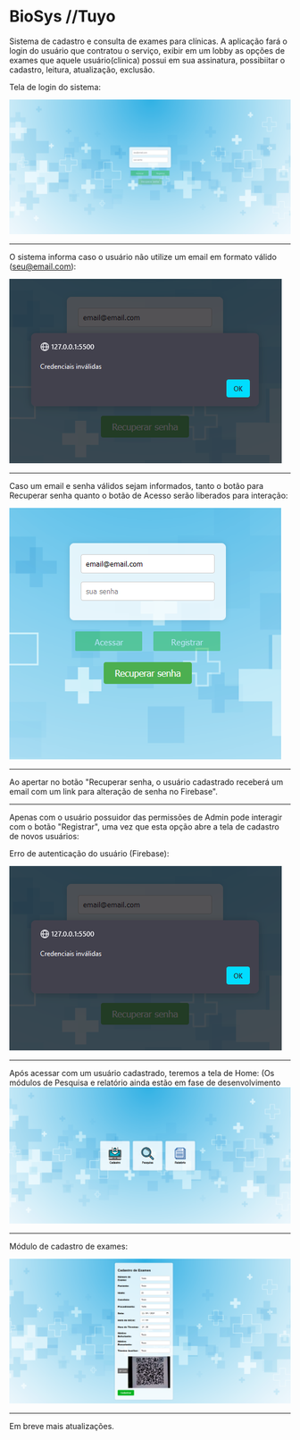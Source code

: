 # BioSys //Tuyo
 Sistema de cadastro e consulta de exames para clínicas.
 A aplicação fará o login do usuário que contratou o serviço, exibir em um lobby as opções de exames que aquele usuário(clinica) possui em sua assinatura, possibiitar o cadastro, leitura, atualização, exclusão.

Tela de login do sistema:


![print1](https://raw.githubusercontent.com/TiagoTLM/BioSys/main/img/telaInicial.png)

---------------------------------------------------------------------------------------

O sistema informa caso o usuário não utilize um email em formato válido (seu@email.com):


![print2](https://raw.githubusercontent.com/TiagoTLM/BioSys/main/img/erroLogin.png)

---------------------------------------------------------------------------------------

Caso um email e senha válidos sejam informados, tanto o botão para Recuperar senha quanto o botão de Acesso serão liberados para interação:


![print3](https://raw.githubusercontent.com/TiagoTLM/BioSys/main/img/recupSenha.png)

---------------------------------------------------------------------------------------

Ao apertar no botão "Recuperar senha, o usuário cadastrado receberá um email com um link para alteração de senha no Firebase".

---------------------------------------------------------------------------------------

Apenas com o usuário possuidor das permissões de Admin pode interagir com o botão "Registrar", uma vez que esta opção abre a tela de cadastro de novos usuários:

Erro de autenticação do usuário (Firebase):

![print5](https://raw.githubusercontent.com/TiagoTLM/BioSys/main/img/erroLogin.png)

---------------------------------------------------------------------------------------

Após acessar com um usuário cadastrado, teremos a tela de Home:
(Os módulos de Pesquisa e relatório ainda estão em fase de desenvolvimento
![print7](https://raw.githubusercontent.com/TiagoTLM/BioSys/main/img/home.png)

---------------------------------------------------------------------------------------

Módulo de cadastro de exames:

![print7](https://raw.githubusercontent.com/TiagoTLM/BioSys/main/img/cadastroExames.png)

---------------------------------------------------------------------------------------

Em breve mais atualizações.

